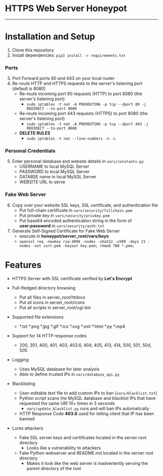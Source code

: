 # **HTTPS Web Server Honeypot**
---

# Installation and Setup

1. Clone this repository
2. Install dependencies: `pip3 install -r requirements.txt`
### Ports
3. Port Forward ports 80 and 443 on your local router
4. Re-route HTTP and HTTPS requests to the server's listening port (default is 8080)
    * Re-route incoming port 80 requests (HTTP) to port 8080 (the server's listening port)
      * `sudo iptables -t nat -A PREROUTING -p tcp --dport 80 -j REDIRECT --to-port 8080`
    * Re-route incoming port 443 requests (HTTPS) to port 8080 (the server's listening port)
      * `sudo iptables -t nat -A PREROUTING -p tcp --dport 443 -j REDIRECT --to-port 8080`
    * **DELETE RULES**
      * `sudo iptables -t nat --line-numbers -n -L`
### Personal Credentials
5. Enter personal database and website details in `vars/constants.py`
    * USERNAME to local MySQL Server
    * PASSWORD to local MySQL Server
    * DATABSE name in local MySQL Server
    * WEBSITE URL to serve
### Fake Web Server
6. Copy over your website SSL keys, SSL certificate, and authentication file
    * Put full-chain certificate in `vars/security/fullchain.pem`
    * Put private key in `vars/security/privkey.pem`
    * Put base64 encoded authentication string in the form of **user:password** in `vars/security/auth.txt`
7. Generate Self-Signed Certificate for Fake Web Server
    * execute in **honeypot/server_root/vars/keys**
    * `openssl req -newkey rsa:4096 -nodes -sha512 -x509 -days 21 -nodes -out cert.pem -keyout key.pem; chmod 700 *.pem;`

# Features

- HTTPS Server with SSL certificate verified by **Let's Encrypt**

- Full-fledged directory browsing
  - Put all files in server_root/htdocs
  - Put all icons in server_root/icons
  - Put all scripts in server_root/cgi-bin

- Supported file extensions
  - *.txt  *.png  *.jpg  *.gif  *.ico  *.svg  *.xml  *.html  *.py  *.mp4

- Support for 14 HTTP response codes
  - 200, 301, 400, 401, 403, 403.6, 404, 405, 413, 414, 500, 501, 504, 505

- Logging
  - Uses MySQL database for later analysis
  - Able to define trusted IPs in `vars/database_api.py`

- Blacklisting
  - User-editable text file to add custom IPs to ban (`vars/blacklist.txt`)
  - Python script scans the MySQL database and blacklist IPs that have requested the same URI 10+ times in 3 seconds
    - `vars/update_blacklist.py` runs and will ban IPs automatically
  - HTTP Response Code **403.6** used for telling client that IP has been banned

- Lures attackers
  - Fake SSL server keys and certificates located in the server root directory
    - Looks like a vulnerability to attackers
  - Fake Python webserver and README.md located in the server root directory
    - Makes it look like the web server is inadvertently serving the parent directory of the root
